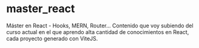 # master_react
Máster en React - Hooks, MERN, Router...
Contenido que voy subiendo del curso actual en el que aprendo alta cantidad de conocimientos en React, cada proyecto generado con ViteJS.
